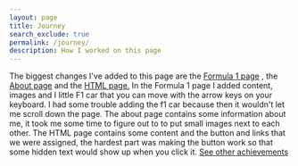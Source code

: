```yaml
---
layout: page 
title: Journey
search_exclude: true
permalink: /journey/
description: How I worked on this page
---
```


The biggest changes I've added to this page are the <a href="http://127.0.0.1:4100/marti_2025/formula1/">Formula 1 page</a> , the <a href="http://127.0.0.1:4100/marti_2025/about/">About page</a> and the <a href="http://127.0.0.1:4100/marti_2025/2024/09/04/Learning_HTML_IPYNB_2_.html">HTML page.</a>
In the Formula 1 page I added content, images and I little F1 car that you can move with the arrow keys on your keyboard. I had some trouble adding the f1 car because then it wouldn't let me scroll down the page.
The about page contains some information about me, it took me some time to figure out to to put small images next to each other.
The HTML page contains some content and the button and links that we were assigned, the hardest part was making the button work so that some hidden text would show up when you click it.
<a href="http://127.0.0.1:4100/marti_2025/2024/09/09/planning-notebook_IPYNB_2_.html">See other achievements</a>